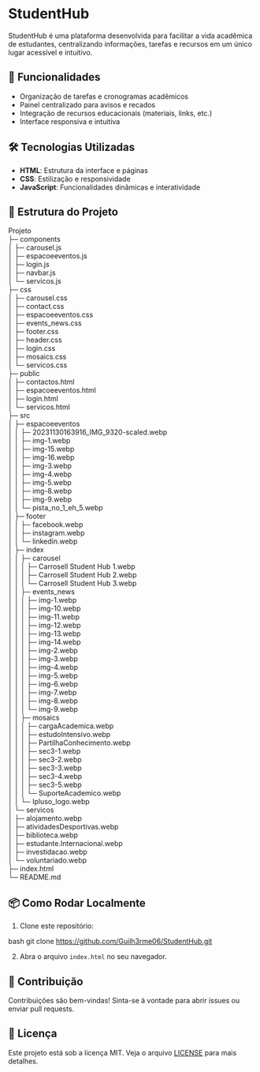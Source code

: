﻿# StudentHub

StudentHub é uma plataforma desenvolvida para facilitar a vida acadêmica de estudantes, centralizando informações, tarefas e recursos em um único lugar acessível e intuitivo.

## 🚀 Funcionalidades

- Organização de tarefas e cronogramas acadêmicos
- Painel centralizado para avisos e recados
- Integração de recursos educacionais (materiais, links, etc.)
- Interface responsiva e intuitiva

## 🛠️ Tecnologias Utilizadas

- **HTML**: Estrutura da interface e páginas
- **CSS**: Estilização e responsividade
- **JavaScript**: Funcionalidades dinâmicas e interatividade

## 📂 Estrutura do Projeto

Projeto                                       
├─ components                                 
│  ├─ carousel.js                             
│  ├─ espacoeeventos.js                       
│  ├─ login.js                                
│  ├─ navbar.js                               
│  └─ servicos.js                             
├─ css                                        
│  ├─ carousel.css                            
│  ├─ contact.css                             
│  ├─ espacoeeventos.css                      
│  ├─ events_news.css                         
│  ├─ footer.css                              
│  ├─ header.css                              
│  ├─ login.css                               
│  ├─ mosaics.css                             
│  └─ servicos.css                            
├─ public                                     
│  ├─ contactos.html                          
│  ├─ espacoeeventos.html                     
│  ├─ login.html                              
│  └─ servicos.html                           
├─ src                                        
│  ├─ espacoeeventos                          
│  │  ├─ 20231130163916_IMG_9320-scaled.webp  
│  │  ├─ img-1.webp                           
│  │  ├─ img-15.webp                          
│  │  ├─ img-16.webp                          
│  │  ├─ img-3.webp                           
│  │  ├─ img-4.webp                           
│  │  ├─ img-5.webp                           
│  │  ├─ img-8.webp                           
│  │  ├─ img-9.webp                           
│  │  └─ pista_no_1_eh_5.webp                 
│  ├─ footer                                  
│  │  ├─ facebook.webp                        
│  │  ├─ instagram.webp                       
│  │  └─ linkedin.webp                        
│  ├─ index                                   
│  │  ├─ carousel                             
│  │  │  ├─ Carrosell Student Hub 1.webp      
│  │  │  ├─ Carrosell Student Hub 2.webp      
│  │  │  └─ Carrosell Student Hub 3.webp      
│  │  ├─ events_news                          
│  │  │  ├─ img-1.webp                        
│  │  │  ├─ img-10.webp                       
│  │  │  ├─ img-11.webp                       
│  │  │  ├─ img-12.webp                       
│  │  │  ├─ img-13.webp                       
│  │  │  ├─ img-14.webp                       
│  │  │  ├─ img-2.webp                        
│  │  │  ├─ img-3.webp                        
│  │  │  ├─ img-4.webp                        
│  │  │  ├─ img-5.webp                        
│  │  │  ├─ img-6.webp                        
│  │  │  ├─ img-7.webp                        
│  │  │  ├─ img-8.webp                        
│  │  │  └─ img-9.webp                        
│  │  ├─ mosaics                              
│  │  │  ├─ cargaAcademica.webp               
│  │  │  ├─ estudoIntensivo.webp              
│  │  │  ├─ PartilhaConhecimento.webp         
│  │  │  ├─ sec3-1.webp                       
│  │  │  ├─ sec3-2.webp                       
│  │  │  ├─ sec3-3.webp                       
│  │  │  ├─ sec3-4.webp                       
│  │  │  ├─ sec3-5.webp                       
│  │  │  └─ SuporteAcademico.webp             
│  │  └─ Ipluso_logo.webp                     
│  └─ servicos                                
│     ├─ alojamento.webp                      
│     ├─ atividadesDesportivas.webp           
│     ├─ biblioteca.webp                      
│     ├─ estudante.Internacional.webp         
│     ├─ investidacao.webp                    
│     └─ voluntariado.webp                    
├─ index.html                                 
└─ README.md                                  

## 📦 Como Rodar Localmente

1. Clone este repositório:
   
bash
   git clone https://github.com/Guilh3rme06/StudentHub.git
   
2. Abra o arquivo `index.html` no seu navegador.

## 🙌 Contribuição

Contribuições são bem-vindas! Sinta-se à vontade para abrir issues ou enviar pull requests.

## 📄 Licença

Este projeto está sob a licença MIT. Veja o arquivo [LICENSE](LICENSE) para mais detalhes. 